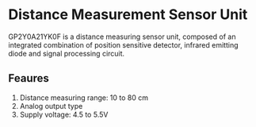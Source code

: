 # Distance Measurement Sensor Unit

GP2Y0A21YK0F is a distance measuring sensor unit, composed of an integrated 
combination of position sensitive detector, infrared emitting diode and signal 
processing circuit.

## Feaures

1. Distance measuring range: 10 to 80 cm
2. Analog output type
3. Supply voltage: 4.5 to 5.5V
